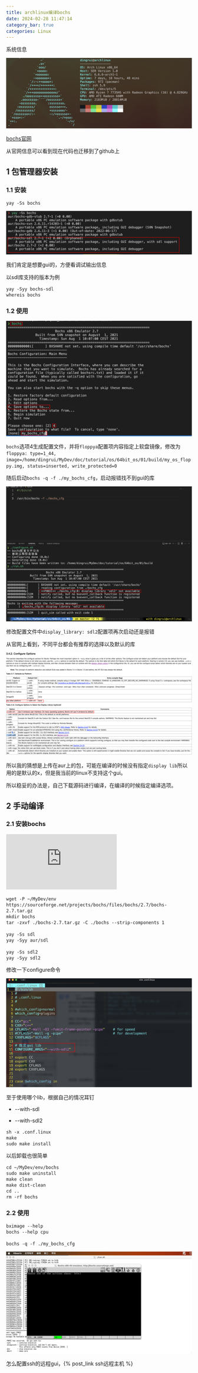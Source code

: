```yaml
---
title: archlinux编译bochs
date: 2024-02-28 11:47:14
category_bar: true
categories: Linux
---
```


系统信息

![](./archlinux编译bochs/1709092123.png)

[bochs官网](https://bochs.sourceforge.io/)

从官网信息可以看到现在代码也迁移到了github上

1 包管理器安装
---

### 1.1 安装

```shell
yay -Ss bochs
```

![](./archlinux编译bochs/1709126115.png)

我们肯定是想要gui的，方便看调试输出信息

以sdl库支持的版本为例

```shell
yay -Syy bochs-sdl
whereis bochs
```

### 1.2 使用

![](./archlinux编译bochs/1709121586.png)

`bochs`选项4生成配置文件，并将`floppya`配置项内容指定上软盘镜像，修改为`floppya: type=1_44, image=/home/dingrui/MyDev/doc/tutorial/os/64bit_os/01/build/my_os_floppy.img, status=inserted, write_protected=0`

随后启动`bochs -q -f ./my_bochs_cfg`，启动报错找不到gui的库

![](./archlinux编译bochs/1709104098.png)

修改配置文件中`display_library: sdl2`配置项再次启动还是报错

从官网上看到，不同平台都会有推荐的选择以及默认的库

![](./archlinux编译bochs/1709127249.png)

所以我的猜想是上传在aur上的包，可能在编译的时候没有指定`display lib`所以用的是默认的x，但是我当前的linux不支持这个gui。

所以稳妥的办法是，自己下载源码进行编译，在编译的时候指定编译选项。

2 手动编译
---

### 2.1 安装bochs

![跟着官方文档操作即可](https://bochs.sourceforge.io/doc/docbook/user/compiling.html)

```shell
wget -P ~/MyDev/env https://sourceforge.net/projects/bochs/files/bochs/2.7/bochs-2.7.tar.gz
mkdir bochs
tar -zxvf ./bochs-2.7.tar.gz -C ./bochs --strip-components 1

yay -Ss sdl
yay -Syy aur/sdl

yay -Ss sdl2
yay -Syy sdl2
```

修改一下configure命令

![](./archlinux编译bochs/1709128674.png)

至于使用哪个lib，根据自己的情况耳钉

- --with-sdl

- --with-sdl2

```shell
sh -x .conf.linux
make
sudo make install
```

以后卸载也很简单

```shell
cd ~/MyDev/env/bochs
sudo make uninstall
make clean
make dist-clean
cd ..
rm -rf bochs
```

### 2.2 使用

```shell
bximage --help
bochs --help cpu

bochs -q -f ./my_bochs_cfg
```

![](./archlinux编译bochs/1709132366.png)

怎么配置ssh的远程gui，{% post_link ssh远程主机 %}